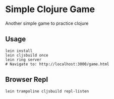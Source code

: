 # Simple Clojure Game

Another simple game to practice clojure

## Usage

    lein install
    lein cljsbuild once
    lein ring server
    # Navigate to: http://localhost:3000/game.html

## Browser Repl

    lein trampoline cljsbuild repl-listen

